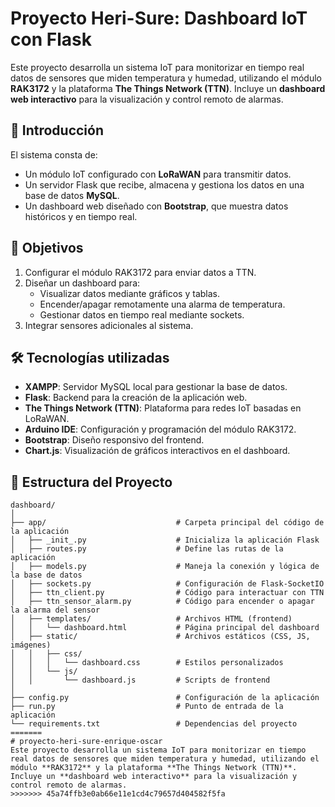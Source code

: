 # Proyecto Heri-Sure: Dashboard IoT con Flask

Este proyecto desarrolla un sistema IoT para monitorizar en tiempo real datos de sensores que miden temperatura y humedad, utilizando el módulo **RAK3172** y la plataforma **The Things Network (TTN)**. Incluye un **dashboard web interactivo** para la visualización y control remoto de alarmas.

## 📝 Introducción
El sistema consta de:
- Un módulo IoT configurado con **LoRaWAN** para transmitir datos.
- Un servidor Flask que recibe, almacena y gestiona los datos en una base de datos **MySQL**.
- Un dashboard web diseñado con **Bootstrap**, que muestra datos históricos y en tiempo real.

## 🎯 Objetivos
1. Configurar el módulo RAK3172 para enviar datos a TTN.
2. Diseñar un dashboard para:
   - Visualizar datos mediante gráficos y tablas.
   - Encender/apagar remotamente una alarma de temperatura.
   - Gestionar datos en tiempo real mediante sockets.
3. Integrar sensores adicionales al sistema.

## 🛠️ Tecnologías utilizadas
- **XAMPP**: Servidor MySQL local para gestionar la base de datos.
- **Flask**: Backend para la creación de la aplicación web.
- **The Things Network (TTN)**: Plataforma para redes IoT basadas en LoRaWAN.
- **Arduino IDE**: Configuración y programación del módulo RAK3172.
- **Bootstrap**: Diseño responsivo del frontend.
- **Chart.js**: Visualización de gráficos interactivos en el dashboard.

## 📂 Estructura del Proyecto
```plaintext
dashboard/
│
├── app/                             # Carpeta principal del código de la aplicación
│   ├── _init_.py                    # Inicializa la aplicación Flask
│   ├── routes.py                    # Define las rutas de la aplicación
│   ├── models.py                    # Maneja la conexión y lógica de la base de datos
│   ├── sockets.py                   # Configuración de Flask-SocketIO
│   ├── ttn_client.py                # Código para interactuar con TTN
│   ├── ttn_sensor_alarm.py          # Código para encender o apagar la alarma del sensor
│   ├── templates/                   # Archivos HTML (frontend)
│   │   └── dashboard.html           # Página principal del dashboard
│   ├── static/                      # Archivos estáticos (CSS, JS, imágenes)
│   │   ├── css/
│   │   │   └── dashboard.css        # Estilos personalizados
│   │   └── js/
│   │       └── dashboard.js         # Scripts de frontend
│
├── config.py                        # Configuración de la aplicación
├── run.py                           # Punto de entrada de la aplicación
└── requirements.txt                 # Dependencias del proyecto
=======
# proyecto-heri-sure-enrique-oscar
Este proyecto desarrolla un sistema IoT para monitorizar en tiempo real datos de sensores que miden temperatura y humedad, utilizando el módulo **RAK3172** y la plataforma **The Things Network (TTN)**. Incluye un **dashboard web interactivo** para la visualización y control remoto de alarmas.
>>>>>>> 45a74ffb3e0ab66e11e1cd4c79657d404582f5fa
